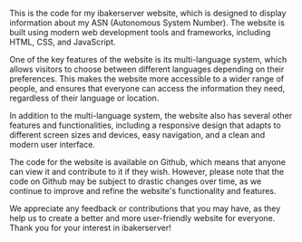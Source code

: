 This is the code for my ibakerserver website, which is designed to display information about my ASN (Autonomous System Number). The website is built using modern web development tools and frameworks, including HTML, CSS, and JavaScript.

One of the key features of the website is its multi-language system, which allows visitors to choose between different languages depending on their preferences. This makes the website more accessible to a wider range of people, and ensures that everyone can access the information they need, regardless of their language or location.

In addition to the multi-language system, the website also has several other features and functionalities, including a responsive design that adapts to different screen sizes and devices, easy navigation, and a clean and modern user interface.

The code for the website is available on Github, which means that anyone can view it and contribute to it if they wish. However, please note that the code on Github may be subject to drastic changes over time, as we continue to improve and refine the website's functionality and features.

We appreciate any feedback or contributions that you may have, as they help us to create a better and more user-friendly website for everyone. 
Thank you for your interest in ibakerserver!